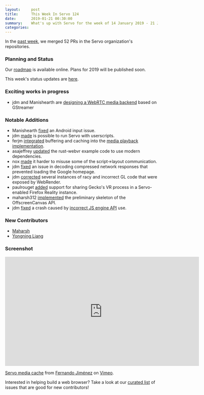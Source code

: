 ```yaml
---
layout:     post
title:      This Week In Servo 124
date:       2019-01-21 00:30:00
summary:    What's up with Servo for the week of 14 January 2019 - 21 January 2019
categories:
---
```


In the [past week](https://github.com/pulls?utf8=%E2%9C%93&q=is%3Apr+is%3Amerged+closed%3A2019-01-14..2019-01-21+user%3Aservo+),
we merged 52 PRs in the Servo organization's repositories.

### Planning and Status

Our [roadmap](https://github.com/servo/servo/wiki/Roadmap) is available online. Plans for 2019 will be published soon.

This week's status updates are [here](https://build.servo.org/standups/).

### Exciting works in progress

- jdm and Manishearth are [designing a WebRTC media backend](https://github.com/servo/media/compare/master...jdm:watever) based on GStreamer

### Notable Additions

- Manishearth [fixed](https://github.com/servo/servo/pull/22708) an Android input issue.
- jdm [made](https://github.com/servo/servo/pull/22697) is possible to run Servo with userscripts.
- ferjm [integrated](https://github.com/servo/servo/pull/22692) buffering and caching into the [media playback implementation](https://github.com/servo/media/pull/179).
- asajeffrey [updated](https://github.com/servo/rust-webvr/pull/34) the rust-webvr example code to use modern dependencies.
- nox [made](https://github.com/servo/servo/pull/22684) it harder to misuse some of the script->layout communication.
- jdm [fixed](https://github.com/servo/servo/pull/22616) an issue in decoding compressed network responses that prevented loading the Google homepage.
- jdm [corrected](https://github.com/servo/servo/pull/22598) several instances of racy and incorrect GL code that were exposed by WebRender.
- paulrouget [added](https://github.com/servo/rust-webvr/pull/32) support for sharing Gecko's VR process in a Servo-enabled Firefox Reality instance.
- maharsh312 [implemented](https://github.com/servo/servo/pull/22495) the preliminary skeleton of the OffscreenCanvas API.
- jdm [fixed](https://github.com/servo/servo/pull/22353) a crash caused by [incorrect JS engine API](https://github.com/servo/rust-mozjs/pull/450) use.

### New Contributors

- [Maharsh](https://github.com/maharsh312)
- [Yongning Liang](https://github.com/learning)

### Screenshot

<iframe src="https://player.vimeo.com/video/311414154" width="640" height="360" frameborder="0" webkitallowfullscreen mozallowfullscreen allowfullscreen></iframe>
<p><a href="https://vimeo.com/311414154">Servo media cache</a> from <a href="https://vimeo.com/user3829039">Fernando Jim&eacute;nez</a> on <a href="https://vimeo.com">Vimeo</a>.</p>

Interested in helping build a web browser? Take a look at our [curated list](https://starters.servo.org/) of issues that are good for new contributors!
